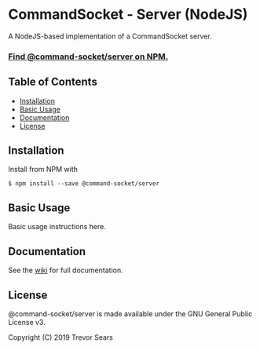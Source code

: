 # CommandSocket - Server (NodeJS)
A NodeJS-based implementation of a CommandSocket server.

### [Find @command-socket/server on NPM.](https://www.npmjs.com/package/@command-socket/server)

## Table of Contents

 - [Installation](#installation)
 - [Basic Usage](#basic-usage)
 - [Documentation](#documentation)
 - [License](#license)

## Installation
Install from NPM with
```
$ npm install --save @command-socket/server
```

## Basic Usage
Basic usage instructions here.

## Documentation
See the [wiki](https://github.com/command-socket/cs-js-server/wiki) for full documentation.

## License
@command-socket/server is made available under the GNU General Public License v3.

Copyright (C) 2019 Trevor Sears
